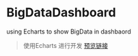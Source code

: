 # BigDataDashboard 

using Echarts to show BigData in dashbaord
>使用Echarts 进行开发
> [预览链接](https://forrestyuan.github.io/BigDataDashboard/)
